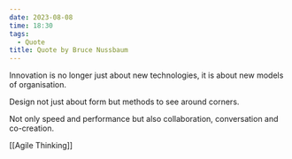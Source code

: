 ```yaml
---
date: 2023-08-08
time: 18:30
tags:
  - Quote
title: Quote by Bruce Nussbaum
---
```


Innovation is no longer just about new technologies, it is about new models of organisation.

Design not just about form but methods to see around corners.

Not only speed and performance but also collaboration, conversation and co-creation.

[[Agile Thinking]]
